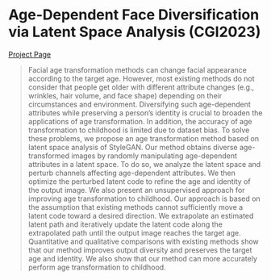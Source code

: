 # Age-Dependent Face Diversification via Latent Space Analysis (CGI2023)

[Project Page](http://cgg.cs.tsukuba.ac.jp/~itohlee/pub/ADFD)

> Facial age transformation methods can change facial appearance according to the target age. However, most existing methods do not consider that people get older with different attribute changes (e.g., wrinkles, hair volume, and face shape) depending on their circumstances and environment. Diversifying such age-dependent attributes while preserving a person’s identity is crucial to broaden the applications of age transformation. In addition, the accuracy of age transformation to childhood is limited due to dataset bias. To solve these problems, we propose an age transformation method based on latent space analysis of StyleGAN. Our method obtains diverse age-transformed images by randomly manipulating age-dependent attributes in a latent space. To do so, we analyze the latent space and perturb channels affecting age-dependent attributes. We then optimize the perturbed latent code to refine the age and identity of the output image. We also present an unsupervised approach for improving age transformation to childhood. Our approach is based on the assumption that existing methods cannot sufficiently move a latent code toward a desired direction. We extrapolate an estimated latent path and iteratively update the latent code along the extrapolated path until the output image reaches the target age. Quantitative and qualitative comparisons with existing methods show that our method improves output diversity and preserves the target age and identity. We also show that our method can more accurately perform age transformation to childhood. 
